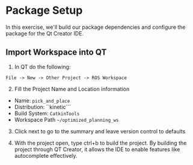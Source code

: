 # Package Setup
In this exercise, we'll build our package dependencies and configure the package for the Qt Creator IDE. 


## Import Workspace into QT
1) In QT do the following:
```
File -> New -> Other Project -> ROS Workspace
```
2) Fill the Project Name and Location information

* Name:  ```pick_and_place```
* Distribution: ``kinetic```
* Build System: ```CatkinTools```
* Workspace Path ```~/optimized_planning_ws```

3) Click next to go to the summary and leave version control to defaults

4) With the project open, type ctrl+b to build the project. By building the project through QT Creator, it allows the IDE to enable features like autocomplete effectively.

